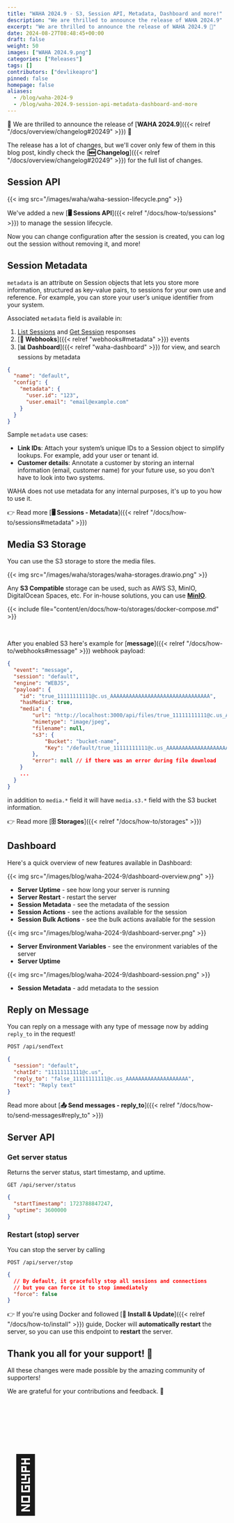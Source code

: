 ```yaml
---
title: "WAHA 2024.9 - S3, Session API, Metadata, Dashboard and more!"
description: "We are thrilled to announce the release of WAHA 2024.9"
excerpt: "We are thrilled to announce the release of WAHA 2024.9 🎉"
date: 2024-08-27T08:48:45+00:00
draft: false
weight: 50
images: ["WAHA 2024.9.png"]
categories: ["Releases"]
tags: []
contributors: ["devlikeapro"]
pinned: false
homepage: false
aliases: 
  - /blog/waha-2024-9
  - /blog/waha-2024.9-session-api-metadata-dashboard-and-more
---
```


🎉 We are thrilled to announce the release of [**WAHA 2024.9**]({{< relref "/docs/overview/changelog#20249" >}}) 🎉 

The release has a lot of changes, but we'll cover only few of them in this blog post, 
kindly check the [**🆕 Changelog**]({{< relref "/docs/overview/changelog#20249" >}}) 
for the full list of changes.

## Session API
{{< img src="/images/waha/waha-session-lifecycle.png" >}}

We've added a new [**🖥️ Sessions API**]({{< relref "/docs/how-to/sessions" >}}) 
to manage the session lifecycle.

Now you can change configuration after the session is created,
you can log out the session without removing it, and more!


## Session Metadata
`metadata` is an attribute on Session objects that lets you store more information,
structured as key-value pairs,
to sessions for your own use and reference.
For example, you can store your user’s unique identifier from your system.

Associated `metadata` field is available in:
1. [List Sessions](#list-sessions) and [Get Session](#get-session)  responses
2. [**🔄 Webhooks**]({{< relref "webhooks#metadata" >}}) events
3. [**📊 Dashboard**]({{< relref "waha-dashboard" >}}) for view, and search sessions by metadata


```json
{
  "name": "default",
  "config": {
    "metadata": {
      "user.id": "123",
      "user.email": "email@example.com"
    }
  }
}
```

Sample `metadata` use cases:
- **Link IDs**: Attach your system’s unique IDs to a Session object to simplify lookups. For example, add your user or tenant id.
- **Customer details**: Annotate a customer by storing an internal information (email, customer name) for your future
  use, so you don't have to look into two systems.

WAHA does not use metadata for any internal purposes, it's up to you how to use it.

👉 Read more
[**🖥️ Sessions - Metadata**]({{< relref "/docs/how-to/sessions#metadata" >}}) 

## Media S3 Storage
You can use the S3 storage to store the media files.

{{< img src="/images/waha/storages/waha-storages.drawio.png" >}}

Any **S3 Compatible** storage can be used, such as AWS S3, MinIO, DigitalOcean Spaces, etc. For in-house solutions, you can use [**MinIO**](https://min.io/).

{{< include file="content/en/docs/how-to/storages/docker-compose.md" >}}

<br>

After you enabled S3 here's example for [**message**]({{< relref "/docs/how-to/webhooks#message" >}}) webhook payload:
```json
{
  "event": "message",
  "session": "default",
  "engine": "WEBJS",
  "payload": {
    "id": "true_11111111111@c.us_AAAAAAAAAAAAAAAAAAAAAAAAAAAAAAAA",
    "hasMedia": true,
    "media": {
        "url": "http://localhost:3000/api/files/true_11111111111@c.us_AAAAAAAAAAAAAAAAAAAAAAAAAAAAAAAA.jpg",
        "mimetype": "image/jpeg",
        "filename": null,
        "s3": {
            "Bucket": "bucket-name",
            "Key": "/default/true_11111111111@c.us_AAAAAAAAAAAAAAAAAAAAAAAAAAAAAAAA.jpg"
        },
        "error": null // if there was an error during file download
    }
    ...
  }
}
```
in addition to `media.*` field it will have `media.s3.*` field with the S3 bucket information.


👉 Read more [**🗄️ Storages**]({{< relref "/docs/how-to/storages" >}})


## Dashboard
Here's a quick overview of new features available in Dashboard:

{{< img src="/images/blog/waha-2024-9/dashboard-overview.png" >}}
- **Server Uptime** - see how long your server is running
- **Server Restart** - restart the server
- **Session Metadata** - see the metadata of the session
- **Session Actions** - see the actions available for the session
- **Session Bulk Actions** - see the bulk actions available for the session


{{< img src="/images/blog/waha-2024-9/dashboard-server.png" >}}
- **Server Environment Variables** - see the environment variables of the server
- **Server Uptime**

{{< img src="/images/blog/waha-2024-9/dashboard-session.png" >}}
- **Session Metadata** - add metadata to the session

## Reply on Message
You can reply on a message with any type of message now by adding `reply_to` in the request!
```bash
POST /api/sendText
```

```json
{
  "session": "default",
  "chatId": "11111111111@c.us",
  "reply_to": "false_11111111111@c.us_AAAAAAAAAAAAAAAAAAAA",
  "text": "Reply text"
}

```

Read more about [**📤 Send messages - reply_to**]({{< relref "/docs/how-to/send-messages#reply_to" >}})

## Server API
### Get server status

Returns the server status, start timestamp, and uptime.

```
GET /api/server/status
```

```json
{
  "startTimestamp": 1723788847247,
  "uptime": 3600000
}
```

### Restart (stop) server

You can stop the server by calling

```
POST /api/server/stop
```

```json
{
  // By default, it gracefully stop all sessions and connections
  // but you can force it to stop immediately
  "force": false
}
```
👉 If you're using Docker and followed [**🔧 Install & Update**]({{< relref "/docs/how-to/install" >}}) guide,
Docker will **automatically restart** the server, so you can use this endpoint to **restart** the server.



## Thank you all for your support! 🙏
All these changes were made possible by the amazing community of supporters!

We are grateful for your contributions and feedback. 🚀

<p style="font-size: 8rem" class="text-center">
🫶
</p>

